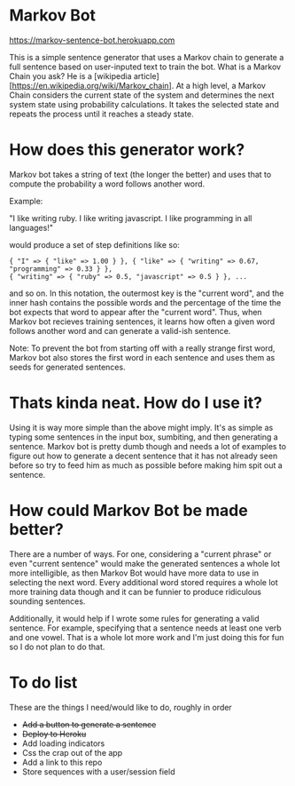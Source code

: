 # Markov Bot

https://markov-sentence-bot.herokuapp.com

This is a simple sentence generator that uses a Markov chain to generate a full
sentence based on user-inputed text to train the bot. What is a Markov Chain
you ask? He is a [wikipedia article][https://en.wikipedia.org/wiki/Markov_chain].
At a high level, a Markov Chain considers the current state of the system and 
determines the next system state using probability calculations. It takes the
selected state and repeats the process until it reaches a steady state.

# How does this generator work?

Markov bot takes a string of text (the longer the better) and uses that to
compute the probability a word follows another word. 

Example:

"I like writing ruby. I like writing javascript. I like programming in all languages!"

would produce a set of step definitions like so:

```
{ "I" => { "like" => 1.00 } }, { "like" => { "writing" => 0.67, "programming" => 0.33 } },
{ "writing" => { "ruby" => 0.5, "javascript" => 0.5 } }, ...
```

and so on. In this notation, the outermost key is the "current word", and the inner hash
contains the possible words and the percentage of the time the bot expects that
word to appear after the "current word". Thus, when Markov bot recieves training sentences,
it learns how often a given word follows another word and can generate a valid-ish
sentence. 

Note: To prevent the bot from starting off with a really strange first word, 
Markov bot also stores the first word in each sentence and uses them as seeds for
generated sentences.

# Thats kinda neat. How do I use it?

Using it is way more simple than the above might imply. It's as simple as typing
some sentences in the input box, sumbiting, and then generating a sentence.
Markov bot is pretty dumb though and needs a lot of examples to figure out how to
generate a decent sentence that it has not already seen before so try to feed him
as much as possible before making him spit out a sentence.

# How could Markov Bot be made better? 

There are a number of ways. For one, considering a "current phrase" or even "current sentence"
would make the generated sentences a whole lot more intelligible, as then Markov Bot
would have more data to use in selecting the next word. Every additional word stored
requires a whole lot more training data though and it can be funnier to produce
ridiculous sounding sentences.

Additionally, it would help if I wrote some rules for generating a valid sentence.
For example, specifying that a sentence needs at least one verb and one vowel.
That is a whole lot more work and I'm just doing this for fun so I do not plan
to do that.

# To do list

These are the things I need/would like to do, roughly in order

- ~~Add a button to generate a sentence~~
- ~~Deploy to Heroku~~
- Add loading indicators
- Css the crap out of the app
- Add a link to this repo
- Store sequences with a user/session field

